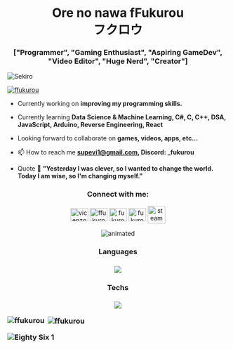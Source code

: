 <h1 align="center">Ore no nawa fFukurou <br/> フクロウ </h1>
<h3 align="center">["Programmer", "Gaming Enthusiast", "Aspiring GameDev", "Video Editor", "Huge Nerd", "Creator"]</h3>

![Sekiro](https://github.com/user-attachments/assets/e5ea36f0-9df5-4f5a-9f88-ca2fb7a2c14b)





<p align="left"> <a href="https://github.com/ryo-ma/github-profile-trophy"><img src="https://github-profile-trophy.vercel.app/?username=ffukurou" alt="ffukurou" /></a> </p>

- Currently working on **improving my programming skills.**

- Currently learning **Data Science & Machine Learning, C#, C, C++, DSA, JavaScript, Arduino, Reverse Engineering, React**

- Looking forward to collaborate on **games, videos, apps, etc...**

- 📫 How to reach me **supevi1@gmail.com, Discord: _fukurou**

- Quote 📜 **"Yesterday I was clever, so I wanted to change the world. Today I am wise, so I'm changing myself."**



<h3 align="center">Connect with me:</h3>
<p align="center">
<a href="https://www.linkedin.com/in/vicenzo-massao-de-oliveira-2a8b35109/" target="blank"><img align="center" src="https://raw.githubusercontent.com/rahuldkjain/github-profile-readme-generator/master/src/images/icons/Social/linked-in-alt.svg" alt="vicenzo massao de oliveira" height="30" width="40" /></a>
<a href="https://instagram.com/ffukurou_" target="blank"><img align="center" src="https://raw.githubusercontent.com/rahuldkjain/github-profile-readme-generator/master/src/images/icons/Social/instagram.svg" alt="ffukurou_" height="30" width="40" /></a>
<a href="https://www.youtube.com/@FukurouYGR" target="blank"><img align="center" src="https://raw.githubusercontent.com/rahuldkjain/github-profile-readme-generator/master/src/images/icons/Social/youtube.svg" alt="fukurou" height="30" width="40" /></a>
<a href="https://www.youtube.com/@fukuroug5904" target="blank"><img align="center" src="https://raw.githubusercontent.com/rahuldkjain/github-profile-readme-generator/master/src/images/icons/Social/youtube.svg" alt="fukurou" height="30" width="40" /></a>
<a href="https://steamcommunity.com/id/Fukuroou/" target="_blank"><img align="center" src="https://github.com/user-attachments/assets/8932ec90-3198-4e32-ba09-e527065fdb72" alt="steam logo" height="40" width="40" /></a>
</p>

<p align="center">
  <img src="https://github.com/user-attachments/assets/75f05c74-7d9e-4444-8b9e-e75d3d04a837" alt="animated" />
</p>

<h3 align="center"> Languages <h3/>
<p align="center">
  <a href="https://skillicons.dev">
    <img src="https://skillicons.dev/icons?i=c,cs,cpp,py,java,js,ts" />
  </a>
</p>

<h3 align="center"> Techs <h3/>
<p align="center">
  <a href="https://skillicons.dev">
    <img src="https://skillicons.dev/icons?i=ps,pr,ae,unity,anaconda,sklearn,tensorflow,fastapi,flask,selenium,nodejs,react,vite,git,idea,dotnet,arduino,discord&perline=9" />
  </a>
</p>

<p><img align="left" src="https://github-readme-stats.vercel.app/api/top-langs?username=ffukurou&show_icons=true&theme=shadow_red&locale=en&hide=jupyter%20notebook,html,css,scss&langs_count=10&layout=donut-vertical" alt="ffukurou" /></p>

<p>&nbsp;<img align="center" src="https://github-readme-stats.vercel.app/api?username=ffukurou&show_icons=true&theme=shadow_red&locale=en&hide=jupyter%20notebook,html,css,scss&langs_count=10&rank_icon=github" alt="ffukurou" /></p>

![Eighty Six 1](https://github.com/user-attachments/assets/fd9eb5f0-33b3-4ee2-a33a-813143235f75)

